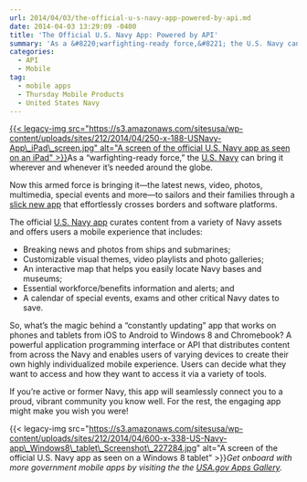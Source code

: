 ```yaml
---
url: 2014/04/03/the-official-u-s-navy-app-powered-by-api.md
date: 2014-04-03 13:29:09 -0400
title: 'The Official U.S. Navy App: Powered by API'
summary: 'As a &#8220;warfighting-ready force,&#8221; the U.S. Navy can bring it wherever and whenever it&#8217;s needed around the globe. Now this armed force is bringing it&mdash;the latest news, video, photos, multimedia, special events and more&mdash;to sailors and their families through'
categories:
  - API
  - Mobile
tag:
  - mobile apps
  - Thursday Mobile Products
  - United States Navy
---
```


[{{< legacy-img src="https://s3.amazonaws.com/sitesusa/wp-content/uploads/sites/212/2014/04/250-x-188-USNavy-App\_iPad\_screen.jpg" alt="A screen of the official U.S. Navy app as seen on an iPad" >}}](https://s3.amazonaws.com/sitesusa/wp-content/uploads/sites/212/2014/04/480-x-360-USNavy-App_iPad_screen.jpg)As a &#8220;warfighting-ready force,&#8221; the [U.S. Navy](http://www.navy.mil/) can bring it wherever and whenever it&#8217;s needed around the globe.

Now this armed force is bringing it—the latest news, video, photos, multimedia, special events and more—to sailors and their families through a [slick new app](http://www.navy.mil/ah_online/ftrStory.asp?issue=3&id=76319) that effortlessly crosses borders and software platforms.

The official [U.S. Navy app](http://applocker.navy.mil) curates content from a variety of Navy assets and offers users a mobile experience that includes:

  * Breaking news and photos from ships and submarines;
  * Customizable visual themes, video playlists and photo galleries;
  * An interactive map that helps you easily locate Navy bases and museums;
  * Essential workforce/benefits information and alerts; and
  * A calendar of special events, exams and other critical Navy dates to save.

So, what&#8217;s the magic behind a &#8220;constantly updating&#8221; app that works on phones and tablets from iOS to Android to Windows 8 and Chromebook? A powerful application programming interface or API that distributes content from across the Navy and enables users of varying devices to create their own highly individualized mobile experience. Users can decide what they want to access and how they want to access it via a variety of tools.

If you&#8217;re active or former Navy, this app will seamlessly connect you to a proud, vibrant community you know well. For the rest, the engaging app might make you wish you were!

{{< legacy-img src="https://s3.amazonaws.com/sitesusa/wp-content/uploads/sites/212/2014/04/600-x-338-US-Navy-app\_Windows8\_tablet\_Screenshot\_227284.jpg" alt="A screen of the official U.S. Navy app as seen on a Windows 8 tablet" >}}_Get onboard with more government mobile apps by visiting the the [USA.gov Apps Gallery](http://apps.usa.gov/)._